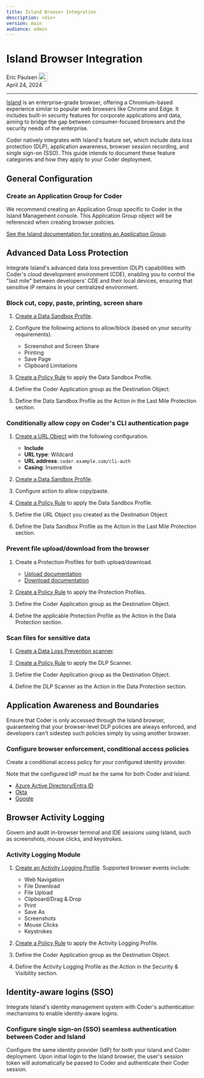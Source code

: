 ```yaml
---
title: Island Browser Integration
description: <div>
version: main
audience: admin
---
```

# Island Browser Integration

<div>
  <a href="https://github.com/ericpaulsen" style="text-decoration: none; color: inherit;">
    <span style="vertical-align:middle;">Eric Paulsen</span>
    <img src="https://github.com/ericpaulsen.png" alt="ericpaulsen" width="24px" height="24px" style="vertical-align:middle; margin: 0px;"/>
  </a>
</div>
April 24, 2024

---

[Island](https://www.island.io/) is an enterprise-grade browser, offering a Chromium-based experience
similar to popular web browsers like Chrome and Edge. It includes built-in
security features for corporate applications and data, aiming to bridge the gap
between consumer-focused browsers and the security needs of the enterprise.

Coder natively integrates with Island's feature set, which include data
loss protection (DLP), application awareness, browser session recording, and
single sign-on (SSO). This guide intends to document these feature categories
and how they apply to your Coder deployment.

## General Configuration

### Create an Application Group for Coder

We recommend creating an Application Group specific to Coder in the Island
Management console. This Application Group object will be referenced when
creating browser policies.

[See the Island documentation for creating an Application Group](https://documentation.island.io/docs/create-and-configure-an-application-group-object).

## Advanced Data Loss Protection

Integrate Island's advanced data loss prevention (DLP) capabilities with
Coder's cloud development environment (CDE), enabling you to control the
"last mile" between developers' CDE and their local devices,
ensuring that sensitive IP remains in your centralized environment.

### Block cut, copy, paste, printing, screen share

1. [Create a Data Sandbox Profile](https://documentation.island.io/docs/create-and-configure-a-data-sandbox-profile).

1. Configure the following actions to allow/block (based on your security
   requirements).

   - Screenshot and Screen Share
   - Printing
   - Save Page
   - Clipboard Limitations

1. [Create a Policy Rule](https://documentation.island.io/docs/create-and-configure-a-policy-rule-general) to apply the Data Sandbox Profile.

1. Define the Coder Application group as the Destination Object.

1. Define the Data Sandbox Profile as the Action in the Last Mile Protection
   section.

### Conditionally allow copy on Coder's CLI authentication page

1. [Create a URL Object](https://documentation.island.io/docs/create-and-configure-a-policy-rule-general) with the following configuration.

   - **Include**
   - **URL type**: Wildcard
   - **URL address**: `coder.example.com/cli-auth`
   - **Casing**: Insensitive

1. [Create a Data Sandbox Profile](https://documentation.island.io/docs/create-and-configure-a-data-sandbox-profile).

1. Configure action to allow copy/paste.

1. [Create a Policy Rule](https://documentation.island.io/docs/create-and-configure-a-policy-rule-general) to apply the Data Sandbox Profile.

1. Define the URL Object you created as the Destination Object.

1. Define the Data Sandbox Profile as the Action in the Last Mile Protection
   section.

### Prevent file upload/download from the browser

1. Create a Protection Profiles for both upload/download.

   - [Upload documentation](https://documentation.island.io/docs/create-and-configure-an-upload-protection-profile)
   - [Download documentation](https://documentation.island.io/v1/docs/en/create-and-configure-a-download-protection-profile)

1. [Create a Policy Rule](https://documentation.island.io/docs/create-and-configure-a-policy-rule-general) to apply the Protection Profiles.

1. Define the Coder Application group as the Destination Object.

1. Define the applicable Protection Profile as the Action in the Data Protection
   section.

### Scan files for sensitive data

1. [Create a Data Loss Prevention scanner](https://documentation.island.io/docs/create-a-data-loss-prevention-scanner).

1. [Create a Policy Rule](https://documentation.island.io/docs/create-and-configure-a-policy-rule-general) to apply the DLP Scanner.

1. Define the Coder Application group as the Destination Object.

1. Define the DLP Scanner as the Action in the Data Protection section.

## Application Awareness and Boundaries

Ensure that Coder is only accessed through the Island browser, guaranteeing that
your browser-level DLP policies are always enforced, and developers can't
sidestep such policies simply by using another browser.

### Configure browser enforcement, conditional access policies

Create a conditional access policy for your configured identity provider.

Note that the configured IdP must be the same for both Coder and Island.

- [Azure Active Directory/Entra ID](https://documentation.island.io/docs/configure-browser-enforcement-for-island-with-azure-ad#create-and-apply-a-conditional-access-policy)
- [Okta](https://documentation.island.io/docs/configure-browser-enforcement-for-island-with-okta)
- [Google](https://documentation.island.io/docs/configure-browser-enforcement-for-island-with-google-enterprise)

## Browser Activity Logging

Govern and audit in-browser terminal and IDE sessions using Island, such as
screenshots, mouse clicks, and keystrokes.

### Activity Logging Module

1. [Create an Activity Logging Profile](https://documentation.island.io/docs/create-and-configure-an-activity-logging-profile). Supported browser
   events include:

   - Web Navigation
   - File Download
   - File Upload
   - Clipboard/Drag & Drop
   - Print
   - Save As
   - Screenshots
   - Mouse Clicks
   - Keystrokes

1. [Create a Policy Rule](https://documentation.island.io/docs/create-and-configure-a-policy-rule-general) to apply the Activity Logging Profile.

1. Define the Coder Application group as the Destination Object.

1. Define the Activity Logging Profile as the Action in the Security &
   Visibility section.

## Identity-aware logins (SSO)

Integrate Island's identity management system with Coder's
authentication mechanisms to enable identity-aware logins.

### Configure single sign-on (SSO) seamless authentication between Coder and Island

Configure the same identity provider (IdP) for both your Island and Coder
deployment. Upon initial login to the Island browser, the user's session
token will automatically be passed to Coder and authenticate their Coder
session.
